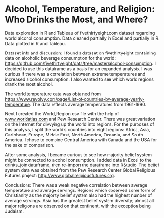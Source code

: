 # Alcohol, Temperature, and Religion: Who Drinks the Most, and Where?
Data exploration in R and Tableau of fivethirtyeight.com dataset regarding world alcohol consumption. Data cleaned partially in Excel and partially in R. Data plotted in R and Tableau.

Dataset info and discussion:
I found a dataset on fivethirtyeight containing data on alcoholic beverage consumption for the world: https://github.com/fivethirtyeight/data/tree/master/alcohol-consumption. I decided to use this dataframe as a basis for an expanded analysis. I was curious if there was a correlation between extreme temperatures and increased alcohol consumption. I also wanted to see which world regions drank the most alcohol.

The world temperature data was obtained from https://www.revolvy.com/page/List-of-countries-by-average-yearly-temperature. The data reflects average temperatures from 1961-1990. 

Next I created the World_Region csv file with the help of www.worldatlas.com and Pew Research Center. There was great variation on the Internet for divvying up the world into regions. For the purposes of this analysis, I split the world’s countries into eight regions: Africa, Asia, Caribbean, Europe, Middle East, North America, Oceania, and South America. I chose to combine Central America with Canada and the USA for the sake of comparison.

After some analysis, I became curious to see how majority belief system might be connected to alcohol consumption. I added data in Excel to the drinks_join dataframe, then re-import the dataframe into RStudio. The belief system data was obtained from the Pew Research Center Global Religious Futures project: http://www.globalreligiousfutures.org.

Conclusions: There was a weak negative correlation between average temperature and average servings. Regions which observed some form of Christianity as the majority belief system also had the highest number of average servings. Asia has the greatest belief system diversity; almost all major religions are observed on that continent, with the exception being Judaism.

